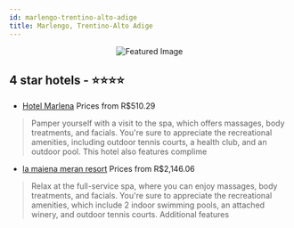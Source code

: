 ```yaml
---
id: marlengo-trentino-alto-adige
title: Marlengo, Trentino-Alto Adige
---
```


<center><img src="https://i.travelapi.com/hotels/2000000/1980000/1978600/1978541/50070263_z.jpg" alt="Featured Image" /></center>


##  4 star hotels - ⭐️⭐️⭐️⭐️

-    [Hotel Marlena](https://us.hurb.com/hotels/marlengo/hotel-marlena-JNP-JP132401?cmp=18055) Prices from R$510.29
   > Pamper yourself with a visit to the spa, which offers massages, body treatments, and facials. You're sure to appreciate the recreational amenities, including outdoor tennis courts, a health club, and an outdoor pool. This hotel also features complime
-    [la maiena meran resort](https://us.hurb.com/hotels/marlengo/la-maiena-meran-resort-JNP-JP138991?cmp=18055) Prices from R$2,146.06
   > Relax at the full-service spa, where you can enjoy massages, body treatments, and facials. You're sure to appreciate the recreational amenities, which include 2 indoor swimming pools, an attached winery, and outdoor tennis courts. Additional features
